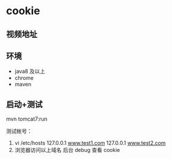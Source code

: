 # cookie

## 视频地址

## 环境

- java8 及以上
- chrome
- maven

## 启动+测试

mvn tomcat7:run

测试帐号：

1. vi /etc/hosts
   127.0.0.1 www.test1.com
   127.0.0.1 www.test2.com
2. 浏览器访问以上域名
   后台 debug 查看 cookie
